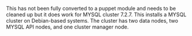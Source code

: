 This has not been fully converted to a puppet module and needs to be cleaned up but it does work for MYSQL cluster 7.2.7. This installs a MYSQL cluster on Debian-based systems. The cluster has two data nodes, two MYSQL API nodes, and one cluster manager node.
